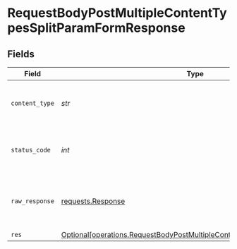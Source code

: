 # RequestBodyPostMultipleContentTypesSplitParamFormResponse


## Fields

| Field                                                                                                                                                        | Type                                                                                                                                                         | Required                                                                                                                                                     | Description                                                                                                                                                  |
| ------------------------------------------------------------------------------------------------------------------------------------------------------------ | ------------------------------------------------------------------------------------------------------------------------------------------------------------ | ------------------------------------------------------------------------------------------------------------------------------------------------------------ | ------------------------------------------------------------------------------------------------------------------------------------------------------------ |
| `content_type`                                                                                                                                               | *str*                                                                                                                                                        | :heavy_check_mark:                                                                                                                                           | HTTP response content type for this operation                                                                                                                |
| `status_code`                                                                                                                                                | *int*                                                                                                                                                        | :heavy_check_mark:                                                                                                                                           | HTTP response status code for this operation                                                                                                                 |
| `raw_response`                                                                                                                                               | [requests.Response](https://requests.readthedocs.io/en/latest/api/#requests.Response)                                                                        | :heavy_minus_sign:                                                                                                                                           | Raw HTTP response; suitable for custom response parsing                                                                                                      |
| `res`                                                                                                                                                        | [Optional[operations.RequestBodyPostMultipleContentTypesSplitParamFormRes]](../../models/operations/requestbodypostmultiplecontenttypessplitparamformres.md) | :heavy_minus_sign:                                                                                                                                           | OK                                                                                                                                                           |